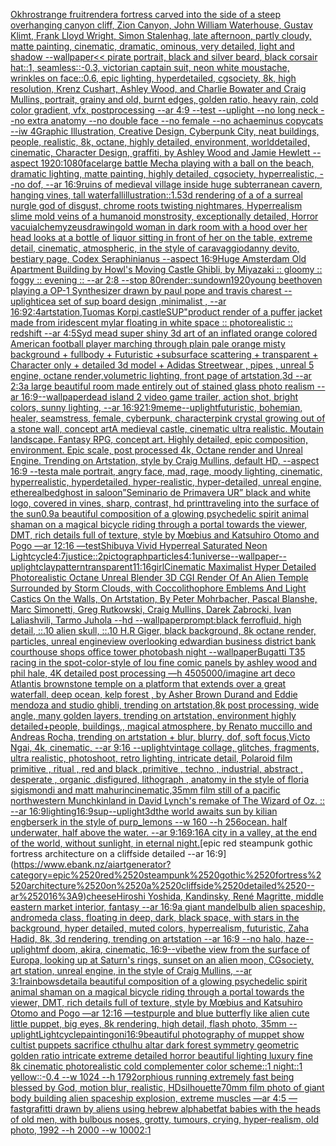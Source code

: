 [Okhro](https://www.ebank.nz/aiartgenerator?category=Okhro)[strange fruit](https://www.ebank.nz/aiartgenerator?category=strange%2520fruit)[render](https://www.ebank.nz/aiartgenerator?category=render)[a fortress carved into the side of a steep overhanging canyon cliff, Zion Canyon, John William Waterhouse, Gustav Klimt, Frank Lloyd Wright, Simon Stalenhag, late afternoon, partly cloudy, matte painting, cinematic, dramatic, ominous, very detailed, light and shadow --wallpaper](https://www.ebank.nz/aiartgenerator?category=a%2520fortress%2520carved%2520into%2520the%2520side%2520of%2520a%2520steep%2520overhanging%2520canyon%2520cliff%2C%2520Zion%2520Canyon%2C%2520John%2520William%2520Waterhouse%2C%2520Gustav%2520Klimt%2C%2520Frank%2520Lloyd%2520Wright%2C%2520Simon%2520Stalenhag%2C%2520late%2520afternoon%2C%2520partly%2520cloudy%2C%2520matte%2520painting%2C%2520cinematic%2C%2520dramatic%2C%2520ominous%2C%2520very%2520detailed%2C%2520light%2520and%2520shadow%2520--wallpaper)[<< pirate portrait, black and silver beard, black corsair hat::1, seamless::-0.3, victorian captain suit, neon white moustache, wrinkles on face::0.6, epic lighting, hyperdetailed, cgsociety, 8k, high resolution, Krenz Cushart, Ashley Wood, and Charlie Bowater and Craig Mullins, portrait, grainy and old, burnt edges, golden ratio, heavy rain, cold color gradient, vfx, postprocessing --ar 4:9 --test --uplight --no long neck --no extra anatomy --no double face --no female --no achaeminus copycats --iw 4](https://www.ebank.nz/aiartgenerator?category=%3C%3C%2520pirate%2520portrait%2C%2520black%2520and%2520silver%2520beard%2C%2520black%2520corsair%2520hat%3A%3A1%2C%2520seamless%3A%3A-0.3%2C%2520victorian%2520captain%2520suit%2C%2520neon%2520white%2520moustache%2C%2520wrinkles%2520on%2520face%3A%3A0.6%2C%2520epic%2520lighting%2C%2520hyperdetailed%2C%2520cgsociety%2C%25208k%2C%2520high%2520resolution%2C%2520Krenz%2520Cushart%2C%2520Ashley%2520Wood%2C%2520and%2520Charlie%2520Bowater%2520and%2520Craig%2520Mullins%2C%2520portrait%2C%2520grainy%2520and%2520old%2C%2520burnt%2520edges%2C%2520golden%2520ratio%2C%2520heavy%2520rain%2C%2520cold%2520color%2520gradient%2C%2520vfx%2C%2520postprocessing%2520--ar%25204%3A9%2520--test%2520--uplight%2520--no%2520long%2520neck%2520--no%2520extra%2520anatomy%2520--no%2520double%2520face%2520--no%2520female%2520--no%2520achaeminus%2520copycats%2520--iw%25204)[Graphic Illustration, Creative Design, Cyberpunk City, neat buildings, people, realistic, 8k, octane, highly detailed, environment, worlddetailed, cinematic, Character Design, graffiti, by Ashley Wood and Jamie Hewlett --aspect 1920:1080](https://www.ebank.nz/aiartgenerator?category=Graphic%2520Illustration%2C%2520Creative%2520Design%2C%2520Cyberpunk%2520City%2C%2520neat%2520buildings%2C%2520people%2C%2520realistic%2C%25208k%2C%2520octane%2C%2520highly%2520detailed%2C%2520environment%2C%2520worlddetailed%2C%2520cinematic%2C%2520Character%2520Design%2C%2520graffiti%2C%2520by%2520Ashley%2520Wood%2520and%2520Jamie%2520Hewlett%2520--aspect%25201920%3A1080)[face](https://www.ebank.nz/aiartgenerator?category=face)[large battle Mecha playing with a ball on the beach, dramatic lighting, matte painting, highly detailed, cgsociety, hyperrealistic, --no dof, --ar 16:9](https://www.ebank.nz/aiartgenerator?category=large%2520battle%2520Mecha%2520playing%2520with%2520a%2520ball%2520on%2520the%2520beach%2C%2520dramatic%2520lighting%2C%2520matte%2520painting%2C%2520highly%2520detailed%2C%2520cgsociety%2C%2520hyperrealistic%2C%2520--no%2520dof%2C%2520--ar%252016%3A9)[ruins of medieval village inside huge subterranean cavern, hanging vines, tall waterfall](https://www.ebank.nz/aiartgenerator?category=ruins%2520of%2520medieval%2520village%2520inside%2520huge%2520subterranean%2520cavern%2C%2520hanging%2520vines%2C%2520tall%2520waterfall)[illustration::1.5](https://www.ebank.nz/aiartgenerator?category=illustration%3A%3A1.5)[3d rendering of a of a surreal nurgle god of disgust, chrome roots twisting nightmares, Hyperrealism slime mold veins of a humanoid monstrosity, exceptionally detailed, Horror vacui](https://www.ebank.nz/aiartgenerator?category=3d%2520rendering%2520of%2520a%2520of%2520a%2520surreal%2520nurgle%2520god%2520of%2520disgust%2C%2520chrome%2520roots%2520twisting%2520nightmares%2C%2520Hyperrealism%2520slime%2520mold%2520veins%2520of%2520a%2520humanoid%2520monstrosity%2C%2520exceptionally%2520detailed%2C%2520Horror%2520vacui)[alchemy](https://www.ebank.nz/aiartgenerator?category=alchemy)[zeus](https://www.ebank.nz/aiartgenerator?category=zeus)[drawing](https://www.ebank.nz/aiartgenerator?category=drawing)[old woman in dark room with a hood over her head looks at a bottle of liquor sitting in front of her on the table, extreme detail, cinematic, atmospheric, in the style of caravaggio](https://www.ebank.nz/aiartgenerator?category=old%2520woman%2520in%2520dark%2520room%2520with%2520a%2520hood%2520over%2520her%2520head%2520looks%2520at%2520a%2520bottle%2520of%2520liquor%2520sitting%2520in%2520front%2520of%2520her%2520on%2520the%2520table%2C%2520extreme%2520detail%2C%2520cinematic%2C%2520atmospheric%2C%2520in%2520the%2520style%2520of%2520caravaggio)[danny devito, bestiary page, Codex Seraphinianus --aspect 16:9](https://www.ebank.nz/aiartgenerator?category=danny%2520devito%2C%2520bestiary%2520page%2C%2520Codex%2520Seraphinianus%2520--aspect%252016%3A9)[Huge Amsterdam Old Apartment Building by Howl's Moving Castle Ghibli, by Miyazaki :: gloomy :: foggy :: evening :: --ar 2:8 --stop 80](https://www.ebank.nz/aiartgenerator?category=Huge%2520Amsterdam%2520Old%2520Apartment%2520Building%2520by%2520Howl%27s%2520Moving%2520Castle%2520Ghibli%2C%2520by%2520Miyazaki%2520%3A%3A%2520gloomy%2520%3A%3A%2520foggy%2520%3A%3A%2520evening%2520%3A%3A%2520--ar%25202%3A8%2520--stop%252080)[render::](https://www.ebank.nz/aiartgenerator?category=render%3A%3A)[sundown](https://www.ebank.nz/aiartgenerator?category=sundown)[1920](https://www.ebank.nz/aiartgenerator?category=1920)[young beethoven playing a OP-1 Synthesizer drawn by paul pope and travis charest --uplight](https://www.ebank.nz/aiartgenerator?category=young%2520beethoven%2520playing%2520a%2520OP-1%2520Synthesizer%2520drawn%2520by%2520paul%2520pope%2520and%2520travis%2520charest%2520--uplight)[ice](https://www.ebank.nz/aiartgenerator?category=ice)[a set of sup board design  ,minimalist , --ar 16:9](https://www.ebank.nz/aiartgenerator?category=a%2520set%2520of%2520sup%2520board%2520design%2520%2520%2Cminimalist%2520%2C%2520--ar%252016%3A9)[2:4](https://www.ebank.nz/aiartgenerator?category=2%3A4)[artstation,Tuomas Korpi,castle](https://www.ebank.nz/aiartgenerator?category=artstation%2CTuomas%2520Korpi%2Ccastle)[SUP"](https://www.ebank.nz/aiartgenerator?category=SUP%22)[product render of a puffer jacket made from iridescent mylar floating in white space :: photorealistic :: redshift --ar 4:5](https://www.ebank.nz/aiartgenerator?category=product%2520render%2520of%2520a%2520puffer%2520jacket%2520made%2520from%2520iridescent%2520mylar%2520floating%2520in%2520white%2520space%2520%3A%3A%2520photorealistic%2520%3A%3A%2520redshift%2520--ar%25204%3A5)[Syd mead super shiny 3d art of an inflated orange colored American football player marching through plain pale orange misty background + fullbody + Futuristic +subsurface scattering + transparent + Character only + detailed 3d model + Adidas Streetwear , pipes , unreal 5 engine, octane render,volumetric lighting, front page of artstation,3d --ar 2:3](https://www.ebank.nz/aiartgenerator?category=Syd%2520mead%2520super%2520shiny%25203d%2520art%2520of%2520an%2520inflated%2520orange%2520colored%2520American%2520football%2520player%2520marching%2520through%2520plain%2520pale%2520orange%2520misty%2520background%2520%2B%2520fullbody%2520%2B%2520Futuristic%2520%2Bsubsurface%2520scattering%2520%2B%2520transparent%2520%2B%2520Character%2520only%2520%2B%2520detailed%25203d%2520model%2520%2B%2520Adidas%2520Streetwear%2520%2C%2520pipes%2520%2C%2520unreal%25205%2520engine%2C%2520octane%2520render%2Cvolumetric%2520lighting%2C%2520front%2520page%2520of%2520artstation%2C3d%2520--ar%25202%3A3)[a large beautiful room made entirely out of stained glass photo realism --ar 16:9](https://www.ebank.nz/aiartgenerator?category=a%2520large%2520beautiful%2520room%2520made%2520entirely%2520out%2520of%2520stained%2520glass%2520photo%2520realism%2520--ar%252016%3A9)[--wallpaper](https://www.ebank.nz/aiartgenerator?category=--wallpaper)[dead island 2 video game trailer, action shot, bright colors, sunny lighting, --ar 16:9](https://www.ebank.nz/aiartgenerator?category=dead%2520island%25202%2520video%2520game%2520trailer%2C%2520action%2520shot%2C%2520bright%2520colors%2C%2520sunny%2520lighting%2C%2520--ar%252016%3A9)[21:9](https://www.ebank.nz/aiartgenerator?category=21%3A9)[meme](https://www.ebank.nz/aiartgenerator?category=meme)[--uplight](https://www.ebank.nz/aiartgenerator?category=--uplight)[futuristic, bohemian, healer, seamstress, female, cyberpunk, character](https://www.ebank.nz/aiartgenerator?category=futuristic%2C%2520bohemian%2C%2520healer%2C%2520seamstress%2C%2520female%2C%2520cyberpunk%2C%2520character)[pink crystal growing out of a stone wall, concept art](https://www.ebank.nz/aiartgenerator?category=pink%2520crystal%2520growing%2520out%2520of%2520a%2520stone%2520wall%2C%2520concept%2520art)[A medieval castle, cinematic ultra realistic. Moutain landscape. Fantasy RPG, concept art. Highly detailed, epic composition, environment. Epic scale, post processed 4k, Octane render and Unreal Engine. Trending on Artstation, style by Craig Mullins, default HD, --aspect 16:9 --test](https://www.ebank.nz/aiartgenerator?category=A%2520medieval%2520castle%2C%2520cinematic%2520ultra%2520realistic.%2520Moutain%2520landscape.%2520Fantasy%2520RPG%2C%2520concept%2520art.%2520Highly%2520detailed%2C%2520epic%2520composition%2C%2520environment.%2520Epic%2520scale%2C%2520post%2520processed%25204k%2C%2520Octane%2520render%2520and%2520Unreal%2520Engine.%2520Trending%2520on%2520Artstation%2C%2520style%2520by%2520Craig%2520Mullins%2C%2520default%2520HD%2C%2520--aspect%252016%3A9%2520--test)[a male portrait, angry face, mad, rage, moody lighting, cinematic, hyperrealistic, hyperdetailed, hyper-realistic, hyper-detailed, unreal engine, ethereal](https://www.ebank.nz/aiartgenerator?category=a%2520male%2520portrait%2C%2520angry%2520face%2C%2520mad%2C%2520rage%2C%2520moody%2520lighting%2C%2520cinematic%2C%2520hyperrealistic%2C%2520hyperdetailed%2C%2520hyper-realistic%2C%2520hyper-detailed%2C%2520unreal%2520engine%2C%2520ethereal)[bed](https://www.ebank.nz/aiartgenerator?category=bed)[ghost in saloon](https://www.ebank.nz/aiartgenerator?category=ghost%2520in%2520saloon)[”Seminario de Primavera UR” black and white logo, covered in vines, sharp, contrast, hd print](https://www.ebank.nz/aiartgenerator?category=%E2%80%9DSeminario%2520de%2520Primavera%2520UR%E2%80%9D%2520black%2520and%2520white%2520logo%2C%2520covered%2520in%2520vines%2C%2520sharp%2C%2520contrast%2C%2520hd%2520print)[traveling into the surface of the sun](https://www.ebank.nz/aiartgenerator?category=traveling%2520into%2520the%2520surface%2520of%2520the%2520sun)[0.9](https://www.ebank.nz/aiartgenerator?category=0.9)[a beautiful composition of a glowing psychedelic spirit animal shaman on a magical bicycle riding through a portal towards the viewer, DMT,  rich details full of texture, style by Mœbius and Katsuhiro Otomo and Pogo —ar 12:16 —test](https://www.ebank.nz/aiartgenerator?category=a%2520beautiful%2520composition%2520of%2520a%2520glowing%2520psychedelic%2520spirit%2520animal%2520shaman%2520on%2520a%2520magical%2520bicycle%2520riding%2520through%2520a%2520portal%2520towards%2520the%2520viewer%2C%2520DMT%2C%2520%2520rich%2520details%2520full%2520of%2520texture%2C%2520style%2520by%2520M%C5%93bius%2520and%2520Katsuhiro%2520Otomo%2520and%2520Pogo%2520%E2%80%94ar%252012%3A16%2520%E2%80%94test)[Shibuya Vivid Hyperreal Saturated Neon Lightcycle](https://www.ebank.nz/aiartgenerator?category=Shibuya%2520Vivid%2520Hyperreal%2520Saturated%2520Neon%2520Lightcycle)[4:7](https://www.ebank.nz/aiartgenerator?category=4%3A7)[justice::2](https://www.ebank.nz/aiartgenerator?category=justice%3A%3A2)[pictograph](https://www.ebank.nz/aiartgenerator?category=pictograph)[particles](https://www.ebank.nz/aiartgenerator?category=particles)[4:1](https://www.ebank.nz/aiartgenerator?category=4%3A1)[universe](https://www.ebank.nz/aiartgenerator?category=universe)[--wallpaper](https://www.ebank.nz/aiartgenerator?category=--wallpaper)[--uplight](https://www.ebank.nz/aiartgenerator?category=--uplight)[clay](https://www.ebank.nz/aiartgenerator?category=clay)[pattern](https://www.ebank.nz/aiartgenerator?category=pattern)[transparent](https://www.ebank.nz/aiartgenerator?category=transparent)[11:16](https://www.ebank.nz/aiartgenerator?category=11%3A16)[girl](https://www.ebank.nz/aiartgenerator?category=girl)[Cinematic Maximalist Hyper Detailed Photorealistic Octane Unreal Blender 3D CGI Render Of An Alien Temple Surrounded by Storm Clouds, with Coccolithophore Emblems And Light Castics On the Walls, On Artstation, By Peter Mohrbacher, Pascal Blanshe, Marc Simonetti, Greg Rutkowski, Craig Mullins, Darek Zabrocki, Ivan Laliashvili, Tarmo Juhola --hd --wallpaper](https://www.ebank.nz/aiartgenerator?category=Cinematic%2520Maximalist%2520Hyper%2520Detailed%2520Photorealistic%2520Octane%2520Unreal%2520Blender%25203D%2520CGI%2520Render%2520Of%2520An%2520Alien%2520Temple%2520Surrounded%2520by%2520Storm%2520Clouds%2C%2520with%2520Coccolithophore%2520Emblems%2520And%2520Light%2520Castics%2520On%2520the%2520Walls%2C%2520On%2520Artstation%2C%2520By%2520Peter%2520Mohrbacher%2C%2520Pascal%2520Blanshe%2C%2520Marc%2520Simonetti%2C%2520Greg%2520Rutkowski%2C%2520Craig%2520Mullins%2C%2520Darek%2520Zabrocki%2C%2520Ivan%2520Laliashvili%2C%2520Tarmo%2520Juhola%2520--hd%2520--wallpaper)[prompt:black ferrofluid, high detail, ::.10 alien skull, ::.10 H.R Giger, black background, 8k octane render, particles, unreal engine](https://www.ebank.nz/aiartgenerator?category=prompt%3Ablack%2520ferrofluid%2C%2520high%2520detail%2C%2520%3A%3A.10%2520alien%2520skull%2C%2520%3A%3A.10%2520H.R%2520Giger%2C%2520black%2520background%2C%25208k%2520octane%2520render%2C%2520particles%2C%2520unreal%2520engine)[view overlooking edwardian business district bank courthouse shops office tower photobash night --wallpaper](https://www.ebank.nz/aiartgenerator?category=view%2520overlooking%2520edwardian%2520business%2520district%2520bank%2520courthouse%2520shops%2520office%2520tower%2520photobash%2520night%2520--wallpaper)[Bugatti T35 racing in the spot-color-style of lou fine comic panels by ashley wood and phil hale, 4K detailed post processing —h 450](https://www.ebank.nz/aiartgenerator?category=Bugatti%2520T35%2520racing%2520in%2520the%2520spot-color-style%2520of%2520lou%2520fine%2520comic%2520panels%2520by%2520ashley%2520wood%2520and%2520phil%2520hale%2C%25204K%2520detailed%2520post%2520processing%2520%E2%80%94h%2520450)[5000](https://www.ebank.nz/aiartgenerator?category=5000)[/imagine art deco Atlantis brownstone temple on a platform that extends over a great waterfall, deep ocean, kelp forest , by Asher Brown Durand and Eddie mendoza and studio ghibli, trending on artstation,8k post processing, wide angle, many golden layers, trending on artstation, environment highly detailed+people, buildings,, magical atmosphere, by Renato muccillo and Andreas Rocha, trending on artstation + blur, blurry, dof, soft focus,Victo Ngai, 4k, cinematic, --ar 9:16 --uplight](https://www.ebank.nz/aiartgenerator?category=/imagine%2520art%2520deco%2520Atlantis%2520brownstone%2520temple%2520on%2520a%2520platform%2520that%2520extends%2520over%2520a%2520great%2520waterfall%2C%2520deep%2520ocean%2C%2520kelp%2520forest%2520%2C%2520by%2520Asher%2520Brown%2520Durand%2520and%2520Eddie%2520mendoza%2520and%2520studio%2520ghibli%2C%2520trending%2520on%2520artstation%2C8k%2520post%2520processing%2C%2520wide%2520angle%2C%2520many%2520golden%2520layers%2C%2520trending%2520on%2520artstation%2C%2520environment%2520highly%2520detailed%2Bpeople%2C%2520buildings%2C%2C%2520magical%2520atmosphere%2C%2520by%2520Renato%2520muccillo%2520and%2520Andreas%2520Rocha%2C%2520trending%2520on%2520artstation%2520%2B%2520blur%2C%2520blurry%2C%2520dof%2C%2520soft%2520focus%2CVicto%2520Ngai%2C%25204k%2C%2520cinematic%2C%2520--ar%25209%3A16%2520--uplight)[vintage collage, glitches, fragments, ultra realistic, photoshoot, retro lighting, intricate detail, Polaroid film primitive , ritual , red and black ,primitive , techno , industrial, abstract , desperate , organic ,disfigured, lithograph , anatomy in the style of floria sigismondi and matt mahurin](https://www.ebank.nz/aiartgenerator?category=vintage%2520collage%2C%2520glitches%2C%2520fragments%2C%2520ultra%2520realistic%2C%2520photoshoot%2C%2520retro%2520lighting%2C%2520intricate%2520detail%2C%2520Polaroid%2520film%2520primitive%2520%2C%2520ritual%2520%2C%2520red%2520and%2520black%2520%2Cprimitive%2520%2C%2520techno%2520%2C%2520industrial%2C%2520abstract%2520%2C%2520desperate%2520%2C%2520organic%2520%2Cdisfigured%2C%2520lithograph%2520%2C%2520anatomy%2520in%2520the%2520style%2520of%2520floria%2520sigismondi%2520and%2520matt%2520mahurin)[cinematic,](https://www.ebank.nz/aiartgenerator?category=cinematic%2C)[35mm film still of a pacific northwestern Munchkinland in David Lynch's remake of The Wizard of Oz. :: --ar 16:9](https://www.ebank.nz/aiartgenerator?category=35mm%2520film%2520still%2520of%2520a%2520pacific%2520northwestern%2520Munchkinland%2520in%2520David%2520Lynch%27s%2520remake%2520of%2520The%2520Wizard%2520of%2520Oz.%2520%3A%3A%2520--ar%252016%3A9)[lighting](https://www.ebank.nz/aiartgenerator?category=lighting)[16:9](https://www.ebank.nz/aiartgenerator?category=16%3A9)[sup](https://www.ebank.nz/aiartgenerator?category=sup)[--uplight](https://www.ebank.nz/aiartgenerator?category=--uplight)[3d](https://www.ebank.nz/aiartgenerator?category=3d)[the world awaits sun by kilian eng](https://www.ebank.nz/aiartgenerator?category=the%2520world%2520awaits%2520sun%2520by%2520kilian%2520eng)[berserk in the style of purp_lemons --w 160 --h 256](https://www.ebank.nz/aiartgenerator?category=berserk%2520in%2520the%2520style%2520of%2520purp_lemons%2520--w%2520160%2520--h%2520256)[ocean. half underwater, half above the water. --ar 9:16](https://www.ebank.nz/aiartgenerator?category=ocean.%2520half%2520underwater%2C%2520half%2520above%2520the%2520water.%2520--ar%25209%3A16)[9:16](https://www.ebank.nz/aiartgenerator?category=9%3A16)[A city in a valley, at the end of the world, without sunlight, in eternal night.](https://www.ebank.nz/aiartgenerator?category=A%2520city%2520in%2520a%2520valley%2C%2520at%2520the%2520end%2520of%2520the%2520world%2C%2520without%2520sunlight%2C%2520in%2520eternal%2520night.)[epic red steampunk gothic fortress architecture on a cliffside detailed --ar 16:9](https://www.ebank.nz/aiartgenerator?category=epic%2520red%2520steampunk%2520gothic%2520fortress%2520architecture%2520on%2520a%2520cliffside%2520detailed%2520--ar%252016%3A9)[cheese](https://www.ebank.nz/aiartgenerator?category=cheese)[Hiroshi Yoshida, Kandinsky, René Magritte, middle eastern market interior, fantasy --ar 16:9](https://www.ebank.nz/aiartgenerator?category=Hiroshi%2520Yoshida%2C%2520Kandinsky%2C%2520Ren%C3%A9%2520Magritte%2C%2520middle%2520eastern%2520market%2520interior%2C%2520fantasy%2520--ar%252016%3A9)[a giant mandelbulb alien spaceship, andromeda class, floating in deep, dark, black space, with stars in the background, hyper detailed, muted colors, hyperrealism, futuristic, Zaha Hadid, 8k, 3d rendering, trending on artstation --ar 16:9 --no halo, haze](https://www.ebank.nz/aiartgenerator?category=a%2520giant%2520mandelbulb%2520alien%2520spaceship%2C%2520andromeda%2520class%2C%2520floating%2520in%2520deep%2C%2520dark%2C%2520black%2520space%2C%2520with%2520stars%2520in%2520the%2520background%2C%2520hyper%2520detailed%2C%2520muted%2520colors%2C%2520hyperrealism%2C%2520futuristic%2C%2520Zaha%2520Hadid%2C%25208k%2C%25203d%2520rendering%2C%2520trending%2520on%2520artstation%2520--ar%252016%3A9%2520--no%2520halo%2C%2520haze)[--uplight](https://www.ebank.nz/aiartgenerator?category=--uplight)[mf doom, akira, cinematic, 16:9](https://www.ebank.nz/aiartgenerator?category=mf%2520doom%2C%2520akira%2C%2520cinematic%2C%252016%3A9)[--vibe](https://www.ebank.nz/aiartgenerator?category=--vibe)[the view from the surface of Europa, looking up at Saturn's rings, sunset on an alien moon, CGsociety, art station, unreal engine, in the style of Craig Mullins, --ar 3:1](https://www.ebank.nz/aiartgenerator?category=the%2520view%2520from%2520the%2520surface%2520of%2520Europa%2C%2520looking%2520up%2520at%2520Saturn%27s%2520rings%2C%2520sunset%2520on%2520an%2520alien%2520moon%2C%2520CGsociety%2C%2520art%2520station%2C%2520unreal%2520engine%2C%2520in%2520the%2520style%2520of%2520Craig%2520Mullins%2C%2520--ar%25203%3A1)[rainbows](https://www.ebank.nz/aiartgenerator?category=rainbows)[detail](https://www.ebank.nz/aiartgenerator?category=detail)[a beautiful composition of a glowing psychedelic spirit animal shaman on a magical bicycle riding through a portal towards the viewer, DMT,  rich details full of texture, style by Mœbius and Katsuhiro Otomo and Pogo —ar 12:16 —test](https://www.ebank.nz/aiartgenerator?category=a%2520beautiful%2520composition%2520of%2520a%2520glowing%2520psychedelic%2520spirit%2520animal%2520shaman%2520on%2520a%2520magical%2520bicycle%2520riding%2520through%2520a%2520portal%2520towards%2520the%2520viewer%2C%2520DMT%2C%2520%2520rich%2520details%2520full%2520of%2520texture%2C%2520style%2520by%2520M%C5%93bius%2520and%2520Katsuhiro%2520Otomo%2520and%2520Pogo%2520%E2%80%94ar%252012%3A16%2520%E2%80%94test)[purple and blue butterfly like alien cute little puppet, big eyes, 8k rendering, high detail, flash photo, 35mm --uplight](https://www.ebank.nz/aiartgenerator?category=purple%2520and%2520blue%2520butterfly%2520like%2520alien%2520cute%2520little%2520puppet%2C%2520big%2520eyes%2C%25208k%2520rendering%2C%2520high%2520detail%2C%2520flash%2520photo%2C%252035mm%2520--uplight)[Lightcycle](https://www.ebank.nz/aiartgenerator?category=Lightcycle)[painting](https://www.ebank.nz/aiartgenerator?category=painting)[oni](https://www.ebank.nz/aiartgenerator?category=oni)[16:9](https://www.ebank.nz/aiartgenerator?category=16%3A9)[beautiful photography of muppet show cultist puppets sacrifice cthulhu altar dark forest symmetry geometric golden ratio intricate extreme detailed horror beautiful lighting luxury fine 8k  cinematic photorealistic cold complementer color scheme::1 night::1 yellow::-0.4 --w 1024 --h 1792](https://www.ebank.nz/aiartgenerator?category=beautiful%2520photography%2520of%2520muppet%2520show%2520cultist%2520puppets%2520sacrifice%2520cthulhu%2520altar%2520dark%2520forest%2520symmetry%2520geometric%2520golden%2520ratio%2520intricate%2520extreme%2520detailed%2520horror%2520beautiful%2520lighting%2520luxury%2520fine%25208k%2520%2520cinematic%2520photorealistic%2520cold%2520complementer%2520color%2520scheme%3A%3A1%2520night%3A%3A1%2520yellow%3A%3A-0.4%2520--w%25201024%2520--h%25201792)[orphious running extremely fast being blessed by God, motion blur, realistic, HD](https://www.ebank.nz/aiartgenerator?category=orphious%2520running%2520extremely%2520fast%2520being%2520blessed%2520by%2520God%2C%2520motion%2520blur%2C%2520realistic%2C%2520HD)[silhouette](https://www.ebank.nz/aiartgenerator?category=silhouette)[70mm film photo of giant body building alien spaceship explosion, extreme muscles —ar 4:5 —fast](https://www.ebank.nz/aiartgenerator?category=70mm%2520film%2520photo%2520of%2520giant%2520body%2520building%2520alien%2520spaceship%2520explosion%2C%2520extreme%2520muscles%2520%E2%80%94ar%25204%3A5%2520%E2%80%94fast)[grafitti drawn by aliens using hebrew alphabet](https://www.ebank.nz/aiartgenerator?category=grafitti%2520drawn%2520by%2520aliens%2520using%2520hebrew%2520alphabet)[fat babies with the heads of old men, with bulbous noses, grotty, tumours, crying, hyper-realism, old photo, 1992 --h 2000 --w 1000](https://www.ebank.nz/aiartgenerator?category=fat%2520babies%2520with%2520the%2520heads%2520of%2520old%2520men%2C%2520with%2520bulbous%2520noses%2C%2520grotty%2C%2520tumours%2C%2520crying%2C%2520hyper-realism%2C%2520old%2520photo%2C%25201992%2520--h%25202000%2520--w%25201000)[2:1](https://www.ebank.nz/aiartgenerator?category=2%3A1)